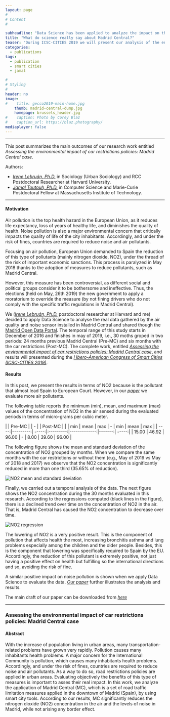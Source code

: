```yaml
---
layout: page
#
# Content
#

subheadline: "Data Science has been applied to analyze the impact on the environment of this measure."
title: "What do science really say about Madrid Central?"
teaser: "During ICSC-CITIES 2019 we will present our analysis of the environmental impact (air and noise pollution) of this measure. See here the main outcomes of this work."
categories:
  - publications
tags:
  - publication
  - smart cities
  - jamal

#
# Styling
#
header: no
image: 
#    title: gecco2019-main-home.jpg
    thumb: madrid-central-dump.jpg
    homepage: brussels_header.jpg
#    caption: Photo by Corey Blaz
#    caption_url: https://blaz.photography/
mediaplayer: false
---
```


****

This post summarizes the main outcomes of our research work entitled *Assessing the environmental impact of car restrictions policies: Madrid Central case*. 


Authors:
- [*Irene Lebruán, Ph.D.*](https://www.researchgate.net/profile/Irene_Lebrusan_Murillo) in Sociology (Urban Sociology) and RCC Postdoctoral Researcher at Harvard University.
- [*Jamal Toutouh, Ph.D.*](https://www.jamal.es) in Computer Science and Marie-Curie Postdoctoral Fellow at Massachusetts Institute of Technology.
 

---

#### Motivation

Air pollution is the top health hazard in the European Union, as it reduces life expectancy, loss of years of healthy life, and diminishes the quality of health. 
Noise pollution is also a major environmental concern that critically impacts the quality of life of the city inhabitants. 
Accordingly, and under the risk of fines, countries are required to reduce noise and air pollutants.

Focusing on air pollution, European Union demanded to Spain the reduction of this type of pollutants (mainly nitrogen dioxide, NO2),
under the thread of the risk of important economic sanctions. 
This process is paralyzed in May 2018 thanks to the adoption of measures to reduce pollutants, such as Madrid Central.

However, this measure has been controversial, as different social and political groups consider it to be bothersome and ineffective. Thus, the elections (held on May, 26th 2019) the new government to apply a moratorium to override the measure (by not fining drivers who do not comply with the specific traffic regulations in Madrid Central).

We ([*Irene Lebruán, Ph.D.*](https://www.researchgate.net/profile/Irene_Lebrusan_Murillo) postdoctoral researcher at Harvard and me) decided to apply Data Science to analyse the real data gathered by the air quality and noise sensor installed in Madrid Central and shared though the [Madrid Open Data Portal](https://datos.madrid.es). The temporal range of this study starts in December of 2016 and finishes in may of 2019, i.e., 30 moths groped in two periods: 24 months previous Madrid Central (Pre-MC) and six months with the car restrictions (Post-MC). The complete work, entitled [*Assessing the environmental impact of car restrictions policies: Madrid Central case*](https://jamaltoutouh.github.io/downloads/lebrusan2019.pdf), and results will presented during the [*I Ibero-American Congress of Smart Cities (ICSC-CITIES 2019)*](http://icsc-cities2019.com/EN_index.html).  



#### Results    
In this post, we present the results in terms of NO2 because is the pollutant that almost lead Spain to European Court. However, in our [*paper*](https://jamaltoutouh.github.io/downloads/lebrusan2019.pdf) we evaluate more air pollutants.

The following table reports the minimum (min), mean, and maximum (max) values of the concentration of NO2 in the air sensed during the evaluated periods in terms of micro-grams per cubic meter. 
  
|   | Pre-MC | | - | | Post-MC | | 
| min        | mean           | max  | - | min        | mean           | max  |
| ----:|---------:| -----:|:---------:|-------------:|-------:| -----:|
| 15.00     | 46.92 | 96.00 | - | 8.00 | 39.60 | 96.00 |

The following figure shows the mean and standard deviation of the concentration of NO2 grouped by months. 
When we compare the same months with the car restrictions or without them (e.g., May of 2019 vs May of 2018 and 2017) we observe that the NO2 concentration is significantly reduced in more than one third (35.65% of reduction).   

![NO2 mean and standard deviation](https://jamaltoutouh.github.io/images/blog/air_NO2.png "Mean and standard deviation")  

Finally, we carried out a temporal analysis of the data. The next figure shows the NO2 concentration during the 30 months evaluated in this research. According to the regressions computed (black lines in the figure), there is a declined trend over time on the concentration of NO2 in the air. That is, Madrid Central has caused the NO2 concentration to decrease over time.   

![NO2 regression](https://jamaltoutouh.github.io/images/blog/air_NO2_regression.png "NO2 regression")  

 
The lowering of NO2 is a very positive result. This is the component of pollution that affects health the most, increasing bronchitis asthma and lung problems especially among the children and the older people. Besides, this is the component that lowering was specifically required to Spain by the EU. Accordingly, the reduction of this pollutant is extremely positive, not just having a positive effect on health but fulfilling so the international directions and so, avoiding the risk of fine. 

A similar positive impact on noise pollution is shown when we apply Data Science to evaluate the data. [*Our paper*](https://jamaltoutouh.github.io/downloads/lebrusan2019.pdf) further illustrates the analysis and results. 
  
 

The main draft of our paper can be downloaded from [*here*](https://jamaltoutouh.github.io/downloads/lebrusan2019.pdf)

---

### Assessing the environmental impact of car restrictions policies: Madrid Central case
#### Abstract
With the increase of population living in urban areas, many transportation-related problems have grown very rapidly. Pollution causes many inhabitants health problems. A  major concern for the International Community is pollution, which causes many inhabitants health problems. Accordingly, and under the risk of fines, countries are required to reduce noise and air pollutants. As a way to do so, road restrictions policies are applied in urban areas. Evaluating objectively the benefits of this type of measures is important to asses their real impact. In this work, we analyze the application of Madrid Central (MC), which is a set of road traffic limitation measures applied in the downtown of Madrid (Spain), by using smart city tools. According to our results, MC significantly reduces the nitrogen dioxide (NO2) concentration in the air and the levels of noise in Madrid, while not arising any border effect.




 
